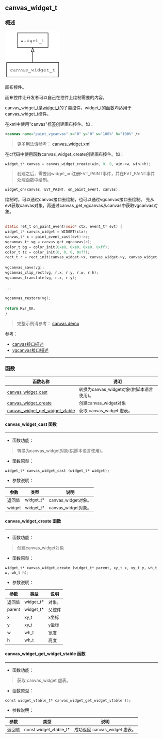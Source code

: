 ## canvas\_widget\_t
### 概述
![image](images/canvas_widget_t_0.png)

画布控件。

画布控件让开发者可以自己在控件上绘制需要的内容。

canvas\_widget\_t是[widget\_t](widget_t.md)的子类控件，widget\_t的函数均适用于canvas\_widget\_t控件。

在xml中使用"canvas"标签创建画布控件。如：

```xml
<canvas name="paint_vgcanvas" x="0" y="0" w="100%" h="100%" />
```

> 更多用法请参考：
[canvas_widget.xml](https://github.com/zlgopen/awtk/blob/master/design/default/ui/vgcanvas.xml)

在c代码中使用函数canvas\_widget\_create创建画布控件。如：

```c
widget_t* canvas = canvas_widget_create(win, 0, 0, win->w, win->h);
```

> 创建之后，需要用widget\_on注册EVT\_PAINT事件，并在EVT\_PAINT事件处理函数中绘制。

```c
widget_on(canvas, EVT_PAINT, on_paint_event, canvas);
```

绘制时，可以通过canvas接口去绘制，也可以通过vgcanvas接口去绘制。
先从evt获取canvas对象，再通过canvas\_get\_vgcanvas从canvas中获取vgcanvas对象。

```c

static ret_t on_paint_event(void* ctx, event_t* evt) {
widget_t* canvas_widget = WIDGET(ctx);
canvas_t* c = paint_event_cast(evt)->c;
vgcanvas_t* vg = canvas_get_vgcanvas(c);
color_t bg = color_init(0xe0, 0xe0, 0xe0, 0xff);
color_t tc = color_init(0, 0, 0, 0xff);
rect_t r = rect_init(canvas_widget->x, canvas_widget->y, canvas_widget->w, canvas_widget->h);

vgcanvas_save(vg);
vgcanvas_clip_rect(vg, r.x, r.y, r.w, r.h);
vgcanvas_translate(vg, r.x, r.y);

...

vgcanvas_restore(vg);

return RET_OK;
}
```

> 完整示例请参考：
[canvas demo](https://github.com/zlgopen/awtk-c-demos/blob/master/demos/canvas.c)

参考：

* [canvas接口描述](canvas_t.md)
* [vgcanvas接口描述](vgcanvas_t.md)
----------------------------------
### 函数
<p id="canvas_widget_t_methods">

| 函数名称 | 说明 | 
| -------- | ------------ | 
| <a href="#canvas_widget_t_canvas_widget_cast">canvas\_widget\_cast</a> | 转换为canvas_widget对象(供脚本语言使用)。 |
| <a href="#canvas_widget_t_canvas_widget_create">canvas\_widget\_create</a> | 创建canvas_widget对象 |
| <a href="#canvas_widget_t_canvas_widget_get_widget_vtable">canvas\_widget\_get\_widget\_vtable</a> | 获取 canvas_widget 虚表。 |
#### canvas\_widget\_cast 函数
-----------------------

* 函数功能：

> <p id="canvas_widget_t_canvas_widget_cast">转换为canvas_widget对象(供脚本语言使用)。

* 函数原型：

```
widget_t* canvas_widget_cast (widget_t* widget);
```

* 参数说明：

| 参数 | 类型 | 说明 |
| -------- | ----- | --------- |
| 返回值 | widget\_t* | canvas\_widget对象。 |
| widget | widget\_t* | canvas\_widget对象。 |
#### canvas\_widget\_create 函数
-----------------------

* 函数功能：

> <p id="canvas_widget_t_canvas_widget_create">创建canvas_widget对象

* 函数原型：

```
widget_t* canvas_widget_create (widget_t* parent, xy_t x, xy_t y, wh_t w, wh_t h);
```

* 参数说明：

| 参数 | 类型 | 说明 |
| -------- | ----- | --------- |
| 返回值 | widget\_t* | 对象。 |
| parent | widget\_t* | 父控件 |
| x | xy\_t | x坐标 |
| y | xy\_t | y坐标 |
| w | wh\_t | 宽度 |
| h | wh\_t | 高度 |
#### canvas\_widget\_get\_widget\_vtable 函数
-----------------------

* 函数功能：

> <p id="canvas_widget_t_canvas_widget_get_widget_vtable">获取 canvas_widget 虚表。

* 函数原型：

```
const widget_vtable_t* canvas_widget_get_widget_vtable ();
```

* 参数说明：

| 参数 | 类型 | 说明 |
| -------- | ----- | --------- |
| 返回值 | const widget\_vtable\_t* | 成功返回 canvas\_widget 虚表。 |
